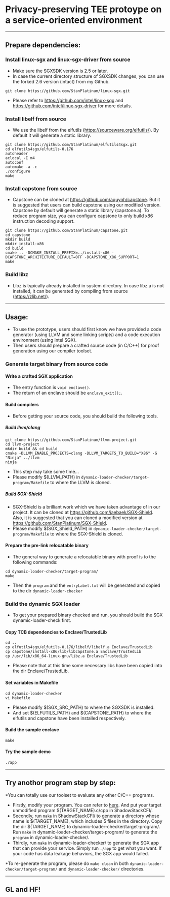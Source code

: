 # Privacy-preserving TEE protoype on a service-oriented environment

***

## Prepare dependencies:

### Install linux-sgx and linux-sgx-driver from source

 - Make sure the SGXSDK version is 2.5 or later.
 - In case the current directory structure of SGXSDK changes, you can use the forked 2.6 version (intact) from my Github.
 
```
git clone https://github.com/StanPlatinum/linux-sgx.git
```

 - Please refer to https://github.com/intel/linux-sgx and https://github.com/intel/linux-sgx-driver for more details.

### Install libelf from source

 - We use the libelf from the elfutils (https://sourceware.org/elfutils/). By default it will generate a static library.

```
git clone https://github.com/StanPlatinum/elfutils4sgx.git
cd elfutils4sgx/elfutils-0.176
autoheader
aclocal -I m4
autoconf
automake -a -c
./configure
make
```

### Install capstone from source

 - Capstone can be cloned at https://github.com/aquynh/capstone. But it is suggested that users can build capstone using our modified version. Capstone by default will generate a static library (capstone.a). To reduce program size, you can configure capstone to only build x86 instruction decoding support.

```
git clone https://github.com/StanPlatinum/capstone.git
cd capstone
mkdir build
mkdir install-x86
cd build
cmake .. -DCMAKE_INSTALL_PREFIX=../install-x86 -DCAPSTONE_ARCHITECTURE_DEFAULT=OFF -DCAPSTONE_X86_SUPPORT=1
make
```

### Build libz

 - Libz is typically already installed in system directory. In case libz.a is not installed, it can be generated by compiling from source (https://zlib.net/).

***

## Usage:

 - To use the prototype, users should first know we have provided a code generator (using LLVM and some linking scripts) and a code execution environment (using Intel SGX).
 - Then users should prepare a crafted source code (in C/C++) for proof generation using our compiler toolset.
 
### Generate target binary from source code
 
#### Write a crafted SGX application 

 - The entry function is `void enclave()`.
 - The return of an enclave should be `enclave_exit();`.

#### Build compilers

 - Before getting your source code, you should build the following tools.

##### Build llvm/clang

```
git clone https://github.com/StanPlatinum/llvm-project.git
cd llvm-project
mkdir build && cd build
cmake -DLLVM_ENABLE_PROJECTS=clang -DLLVM_TARGETS_TO_BUILD="X86" -G "Ninja" ../llvm
ninja
```
 - This step may take some time...
 - Please modify $(LLVM_PATH) in `dynamic-loader-checker/target-program/Makefile` to where the LLVM is cloned.
 
##### Build SGX-Shield

 - SGX-Shield is a brilliant work which we have taken advantage of in our project. It can be cloned at https://github.com/jaebaek/SGX-Shield. Also, it is suggested that you can cloned a modified version at https://github.com/StanPlatinum/SGX-Shield.
 - Please modify $(SGX_Shield_PATH) in `dynamic-loader-checker/target-program/Makefile` to where the SGX-Shield is cloned.

#### Prepare the pre-link relocatable binary

 - The general way to generate a relocatable binary with proof is to the following commands:
 
```
cd dynamic-loader-checker/target-program/
make
```

 - Then the `program` and the `entryLabel.txt` will be generated and copied to the dir `dynamic-loader-checker`

### Build the dynamic SGX loader

 - To get your prepared binary checked and run, you should build the SGX dynamic-loader-check first.

#### Copy TCB dependencies to Enclave/TrustedLib

```
cd ..
cp elfutils4sgx/elfutils-0.176/libelf/libelf.a Enclave/TrustedLib
cp capstone/install-x86/lib/libcapstone.a Enclave/TrustedLib
cp /usr/lib/x86_64-linux-gnu/libz.a Enclave/TrustedLib
```

 - Please note that at this time some necessary libs have been copied into the dir Enclave/TrustedLib.

#### Set variables in Makefile

```
cd dynamic-loader-checker
vi Makefile
```

 - Please modify $(SGX_SRC_PATH) to where the SGXSDK is installed.
 - And set $(ELFUTILS_PATH) and $(CAPSTONE_PATH) to where the elfutils and capstone have been installed respectively.

#### Build the sample enclave

```
make
```

#### Try the sample demo

```
./app
```

***

## Try anothor program step by step:

*You can totally use our toolset to evaluate any other C/C++ programs.
 
 - Firstly, modify your program. You can refer to [here](#generate-target-binary-from-source-code). And put your target unmodified program $(TARGET_NAME).c/cpp in ShadowStackCFI/.
 - Secondly, run `make` in ShadowStackCFI/ to generate a directory whose name is $(TARGET_NAME), which includes 5 files in the directory. Copy the dir $(TARGET_NAME) to dynamic-loader-checker/target-program/. Run `make` in dynamic-loader-checker/target-program/ to generate the `program` in dynamic-loader-checker/.
 - Thirdly, run `make` in dynamic-loader-checker/ to generate the SGX app that can provide your service. Simply run `./app` to get what you want. If your code has data leakage behaviors, the SGX app would failed.

*To re-generate the program, please do `make clean` in both `dynamic-loader-checker/target-program/` and `dynamic-loader-checker/` directories.

***

## GL and HF!
